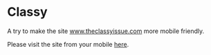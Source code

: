 Classy
======

A try to make the site www.theclassyissue.com more mobile friendly.

Please visit the site from your mobile [here](http://classy.augustek.com). 

